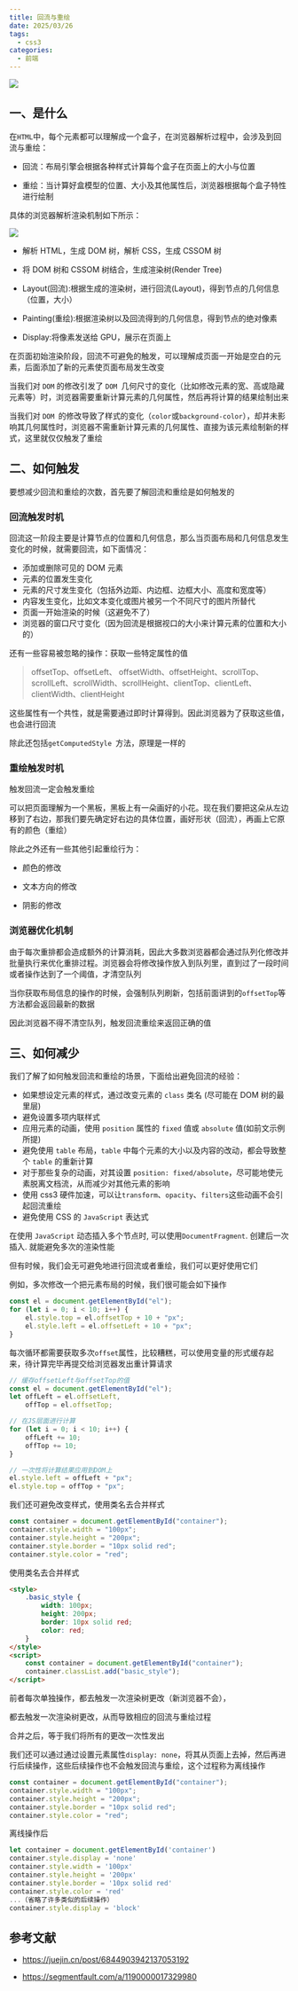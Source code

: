 ```yaml
---
title: 回流与重绘
date: 2025/03/26
tags:
  - css3
categories:
  - 前端
---
```


![](https://static.vue-js.com/1ed5d340-9cdc-11eb-85f6-6fac77c0c9b3.png)

## 一、是什么

在`HTML`中，每个元素都可以理解成一个盒子，在浏览器解析过程中，会涉及到回流与重绘：

- 回流：布局引擎会根据各种样式计算每个盒子在页面上的大小与位置

- 重绘：当计算好盒模型的位置、大小及其他属性后，浏览器根据每个盒子特性进行绘制

具体的浏览器解析渲染机制如下所示：

![](https://static.vue-js.com/2b56a950-9cdc-11eb-ab90-d9ae814b240d.png)

- 解析 HTML，生成 DOM 树，解析 CSS，生成 CSSOM 树

- 将 DOM 树和 CSSOM 树结合，生成渲染树(Render Tree)
- Layout(回流):根据生成的渲染树，进行回流(Layout)，得到节点的几何信息（位置，大小）
- Painting(重绘):根据渲染树以及回流得到的几何信息，得到节点的绝对像素
- Display:将像素发送给 GPU，展示在页面上

在页面初始渲染阶段，回流不可避免的触发，可以理解成页面一开始是空白的元素，后面添加了新的元素使页面布局发生改变

当我们对 `DOM` 的修改引发了 `DOM `几何尺寸的变化（比如修改元素的宽、高或隐藏元素等）时，浏览器需要重新计算元素的几何属性，然后再将计算的结果绘制出来

当我们对 `DOM `的修改导致了样式的变化（`color`或`background-color`），却并未影响其几何属性时，浏览器不需重新计算元素的几何属性、直接为该元素绘制新的样式，这里就仅仅触发了重绘

## 二、如何触发

要想减少回流和重绘的次数，首先要了解回流和重绘是如何触发的

### 回流触发时机

回流这一阶段主要是计算节点的位置和几何信息，那么当页面布局和几何信息发生变化的时候，就需要回流，如下面情况：

- 添加或删除可见的 DOM 元素
- 元素的位置发生变化
- 元素的尺寸发生变化（包括外边距、内边框、边框大小、高度和宽度等）
- 内容发生变化，比如文本变化或图片被另一个不同尺寸的图片所替代
- 页面一开始渲染的时候（这避免不了）
- 浏览器的窗口尺寸变化（因为回流是根据视口的大小来计算元素的位置和大小的）

还有一些容易被忽略的操作：获取一些特定属性的值

> offsetTop、offsetLeft、 offsetWidth、offsetHeight、scrollTop、scrollLeft、scrollWidth、scrollHeight、clientTop、clientLeft、clientWidth、clientHeight

这些属性有一个共性，就是需要通过即时计算得到。因此浏览器为了获取这些值，也会进行回流

除此还包括`getComputedStyle `方法，原理是一样的

### 重绘触发时机

触发回流一定会触发重绘

可以把页面理解为一个黑板，黑板上有一朵画好的小花。现在我们要把这朵从左边移到了右边，那我们要先确定好右边的具体位置，画好形状（回流），再画上它原有的颜色（重绘）

除此之外还有一些其他引起重绘行为：

- 颜色的修改

- 文本方向的修改
- 阴影的修改

### 浏览器优化机制

由于每次重排都会造成额外的计算消耗，因此大多数浏览器都会通过队列化修改并批量执行来优化重排过程。浏览器会将修改操作放入到队列里，直到过了一段时间或者操作达到了一个阈值，才清空队列

当你获取布局信息的操作的时候，会强制队列刷新，包括前面讲到的`offsetTop`等方法都会返回最新的数据

因此浏览器不得不清空队列，触发回流重绘来返回正确的值

## 三、如何减少

我们了解了如何触发回流和重绘的场景，下面给出避免回流的经验：

- 如果想设定元素的样式，通过改变元素的 `class` 类名 (尽可能在 DOM 树的最里层)
- 避免设置多项内联样式
- 应用元素的动画，使用 `position` 属性的 `fixed` 值或 `absolute` 值(如前文示例所提)
- 避免使用 `table` 布局，`table` 中每个元素的大小以及内容的改动，都会导致整个 `table` 的重新计算
- 对于那些复杂的动画，对其设置 `position: fixed/absolute`，尽可能地使元素脱离文档流，从而减少对其他元素的影响
- 使用 css3 硬件加速，可以让`transform`、`opacity`、`filters`这些动画不会引起回流重绘
- 避免使用 CSS 的 `JavaScript` 表达式

在使用 `JavaScript` 动态插入多个节点时, 可以使用`DocumentFragment`. 创建后一次插入. 就能避免多次的渲染性能

但有时候，我们会无可避免地进行回流或者重绘，我们可以更好使用它们

例如，多次修改一个把元素布局的时候，我们很可能会如下操作

```js
const el = document.getElementById("el");
for (let i = 0; i < 10; i++) {
	el.style.top = el.offsetTop + 10 + "px";
	el.style.left = el.offsetLeft + 10 + "px";
}
```

每次循环都需要获取多次`offset`属性，比较糟糕，可以使用变量的形式缓存起来，待计算完毕再提交给浏览器发出重计算请求

```js
// 缓存offsetLeft与offsetTop的值
const el = document.getElementById("el");
let offLeft = el.offsetLeft,
	offTop = el.offsetTop;

// 在JS层面进行计算
for (let i = 0; i < 10; i++) {
	offLeft += 10;
	offTop += 10;
}

// 一次性将计算结果应用到DOM上
el.style.left = offLeft + "px";
el.style.top = offTop + "px";
```

我们还可避免改变样式，使用类名去合并样式

```js
const container = document.getElementById("container");
container.style.width = "100px";
container.style.height = "200px";
container.style.border = "10px solid red";
container.style.color = "red";
```

使用类名去合并样式

```html
<style>
	.basic_style {
		width: 100px;
		height: 200px;
		border: 10px solid red;
		color: red;
	}
</style>
<script>
	const container = document.getElementById("container");
	container.classList.add("basic_style");
</script>
```

前者每次单独操作，都去触发一次渲染树更改（新浏览器不会），

都去触发一次渲染树更改，从而导致相应的回流与重绘过程

合并之后，等于我们将所有的更改一次性发出

我们还可以通过通过设置元素属性`display: none`，将其从页面上去掉，然后再进行后续操作，这些后续操作也不会触发回流与重绘，这个过程称为离线操作

```js
const container = document.getElementById("container");
container.style.width = "100px";
container.style.height = "200px";
container.style.border = "10px solid red";
container.style.color = "red";
```

离线操作后

```js
let container = document.getElementById('container')
container.style.display = 'none'
container.style.width = '100px'
container.style.height = '200px'
container.style.border = '10px solid red'
container.style.color = 'red'
...（省略了许多类似的后续操作）
container.style.display = 'block'
```

## 参考文献

- https://juejin.cn/post/6844903942137053192

- https://segmentfault.com/a/1190000017329980
